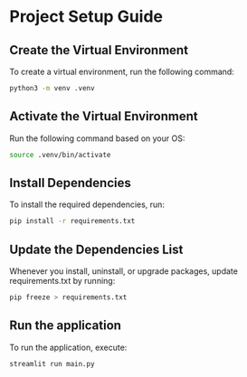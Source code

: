 # Project Setup Guide

## Create the Virtual Environment

To create a virtual environment, run the following command:

```bash
python3 -m venv .venv
```

## Activate the Virtual Environment

Run the following command based on your OS:

```bash
source .venv/bin/activate
```

## Install Dependencies

To install the required dependencies, run:

```bash
pip install -r requirements.txt
```

## Update the Dependencies List

Whenever you install, uninstall, or upgrade packages, update requirements.txt by running:

```bash
pip freeze > requirements.txt
```

## Run the application

To run the application, execute:

```bash
streamlit run main.py

```
